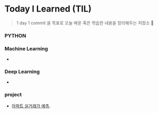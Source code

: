 # Today I Learned (TIL)
> 1 day 1 commit 을 목표로 오늘 배운 혹은 학습한 내용을 정리해두는 저장소 🐥

### PYTHON

### Machine Learning
-

### Deep Learning
- 

### project
- [아파트 실거래가 예측](https://github.com/ParkJuEun95412/-Apartment_price_prediction/).
